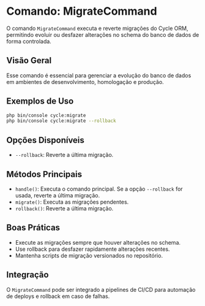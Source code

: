 # Comando: MigrateCommand

O comando `MigrateCommand` executa e reverte migrações do Cycle ORM, permitindo evoluir ou desfazer alterações no schema do banco de dados de forma controlada.

## Visão Geral
Esse comando é essencial para gerenciar a evolução do banco de dados em ambientes de desenvolvimento, homologação e produção.

## Exemplos de Uso
```bash
php bin/console cycle:migrate
php bin/console cycle:migrate --rollback
```

## Opções Disponíveis
- `--rollback`: Reverte a última migração.

## Métodos Principais
- `handle()`: Executa o comando principal. Se a opção `--rollback` for usada, reverte a última migração.
- `migrate()`: Executa as migrações pendentes.
- `rollback()`: Reverte a última migração.

## Boas Práticas
- Execute as migrações sempre que houver alterações no schema.
- Use rollback para desfazer rapidamente alterações recentes.
- Mantenha scripts de migração versionados no repositório.

## Integração
O `MigrateCommand` pode ser integrado a pipelines de CI/CD para automação de deploys e rollback em caso de falhas.

